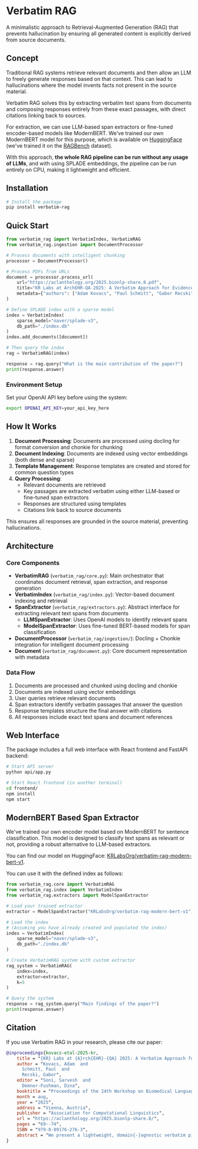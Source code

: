 # Verbatim RAG

A minimalistic approach to Retrieval-Augmented Generation (RAG) that prevents hallucination by ensuring all generated content is explicitly derived from source documents.

## Concept

Traditional RAG systems retrieve relevant documents and then allow an LLM to freely generate responses based on that context. This can lead to hallucinations where the model invents facts not present in the source material.

Verbatim RAG solves this by extracting verbatim text spans from documents and composing responses entirely from these exact passages, with direct citations linking back to sources.

For extraction, we can use LLM-based span extractors or fine-tuned encoder-based models like ModernBERT. We've trained our own ModernBERT model for this purpose, which is available on [HuggingFace](https://huggingface.co/KRLabsOrg/verbatim-rag-modern-bert-v1) (we've trained it on the [RAGBench](https://huggingface.co/datasets/galileo-ai/ragbench) dataset).

With this approach, **the whole RAG pipeline can be run without any usage of LLMs**, and with using SPLADE embeddings, the pipeline can be run entirely on CPU, making it lightweight and efficient.

## Installation

```bash
# Install the package
pip install verbatim-rag
```

## Quick Start

```python
from verbatim_rag import VerbatimIndex, VerbatimRAG
from verbatim_rag.ingestion import DocumentProcessor

# Process documents with intelligent chunking
processor = DocumentProcessor()

# Process PDFs from URLs
document = processor.process_url(
    url="https://aclanthology.org/2025.bionlp-share.8.pdf",
    title="KR Labs at ArchEHR-QA 2025: A Verbatim Approach for Evidence-Based Question Answering",
    metadata={"authors": ["Adam Kovacs", "Paul Schmitt", "Gabor Recski"]}
)

# Define SPLADE index with a sparse model
index = VerbatimIndex(
    sparse_model="naver/splade-v3", 
    db_path="./index.db"
)
index.add_documents([document])

# Then query the index
rag = VerbatimRAG(index)

response = rag.query("What is the main contribution of the paper?")
print(response.answer)
```


### Environment Setup

Set your OpenAI API key before using the system:

```bash
export OPENAI_API_KEY=your_api_key_here
```

## How It Works

1. **Document Processing**: Documents are processed using docling for format conversion and chonkie for chunking
2. **Document Indexing**: Documents are indexed using vector embeddings (both dense and sparse)
3. **Template Management**: Response templates are created and stored for common question types
4. **Query Processing**: 
   - Relevant documents are retrieved
   - Key passages are extracted verbatim using either LLM-based or fine-tuned span extractors
   - Responses are structured using templates
   - Citations link back to source documents

This ensures all responses are grounded in the source material, preventing hallucinations.

## Architecture

### Core Components

- **VerbatimRAG** (`verbatim_rag/core.py`): Main orchestrator that coordinates document retrieval, span extraction, and response generation
- **VerbatimIndex** (`verbatim_rag/index.py`): Vector-based document indexing and retrieval
- **SpanExtractor** (`verbatim_rag/extractors.py`): Abstract interface for extracting relevant text spans from documents
  - **LLMSpanExtractor**: Uses OpenAI models to identify relevant spans
  - **ModelSpanExtractor**: Uses fine-tuned BERT-based models for span classification
- **DocumentProcessor** (`verbatim_rag/ingestion/`): Docling + Chonkie integration for intelligent document processing
- **Document** (`verbatim_rag/document.py`): Core document representation with metadata

### Data Flow
1. Documents are processed and chunked using docling and chonkie
2. Documents are indexed using vector embeddings
3. User queries retrieve relevant documents
4. Span extractors identify verbatim passages that answer the question
5. Response templates structure the final answer with citations
6. All responses include exact text spans and document references

## Web Interface

The package includes a full web interface with React frontend and FastAPI backend:

```bash
# Start API server
python api/app.py

# Start React frontend (in another terminal)
cd frontend/
npm install
npm start
```

## ModernBERT Based Span Extractor

We've trained our own encoder model based on ModernBERT for sentence classification. This model is designed to classify text spans as relevant or not, providing a robust alternative to LLM-based extractors.

You can find our model on HuggingFace: [KRLabsOrg/verbatim-rag-modern-bert-v1](https://huggingface.co/KRLabsOrg/verbatim-rag-modern-bert-v1).

You can use it with the defined index as follows:

```python
from verbatim_rag.core import VerbatimRAG
from verbatim_rag.index import VerbatimIndex
from verbatim_rag.extractors import ModelSpanExtractor

# Load your trained extractor
extractor = ModelSpanExtractor("KRLabsOrg/verbatim-rag-modern-bert-v1")

# Load the index
# (Assuming you have already created and populated the index)
index = VerbatimIndex(
    sparse_model="naver/splade-v3", 
    db_path="./index.db"
)

# Create VerbatimRAG system with custom extractor
rag_system = VerbatimRAG(
    index=index,
    extractor=extractor,
    k=5
)

# Query the system
response = rag_system.query("Main findings of the paper?")
print(response.answer)
```

## Citation

If you use Verbatim RAG in your research, please cite our paper:

```bibtex
@inproceedings{kovacs-etal-2025-kr,
    title = "{KR} Labs at {A}rch{EHR}-{QA} 2025: A Verbatim Approach for Evidence-Based Question Answering",
    author = "Kovacs, Adam  and
      Schmitt, Paul  and
      Recski, Gabor",
    editor = "Soni, Sarvesh  and
      Demner-Fushman, Dina",
    booktitle = "Proceedings of the 24th Workshop on Biomedical Language Processing (Shared Tasks)",
    month = aug,
    year = "2025",
    address = "Vienna, Austria",
    publisher = "Association for Computational Linguistics",
    url = "https://aclanthology.org/2025.bionlp-share.8/",
    pages = "69--74",
    ISBN = "979-8-89176-276-3",
    abstract = "We present a lightweight, domain{-}agnostic verbatim pipeline for evidence{-}grounded question answering. Our pipeline operates in two steps: first, a sentence-level extractor flags relevant note sentences using either zero-shot LLM prompts or supervised ModernBERT classifiers. Next, an LLM drafts a question-specific template, which is filled verbatim with sentences from the extraction step. This prevents hallucinations and ensures traceability. In the ArchEHR{-}QA 2025 shared task, our system scored 42.01{\%}, ranking top{-}10 in core metrics and outperforming the organiser{'}s 70B{-}parameter Llama{-}3.3 baseline. We publicly release our code and inference scripts under an MIT license."
}
```